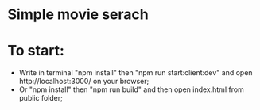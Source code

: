 # Simple movie serach

# To start:

  - Write in terminal "npm install" then "npm run start:client:dev" and open http://localhost:3000/ on your browser;
  - Or "npm install" then "npm run build" and then open index.html from public folder;
